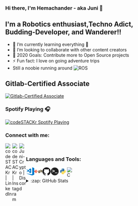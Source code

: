 ### Hi there, I'm Hemachander - aka Juni 👋



## I'm a Robotics enthusiast,Techno Adict, Budding-Developer, and Wanderer!!

- 🌱 I’m currently learning everything 🤣
- 👯 I’m looking to collaborate with other content creators
- 🥅 2020 Goals: Contribute more to Open Source projects
- ⚡ Fun fact: I love on going adventure trips
- Still a noobie running around <img alt="ROS" width="30px" src="https://upload.wikimedia.org/wikipedia/commons/thumb/b/bb/Ros_logo.svg/1200px-Ros_logo.svg.png"/>

## Gitlab-Certified Associate
[![Gitlab-Certified Associate](https://img.shields.io/badge/GitLab-330F63?style=for-the-badge&logo=gitlab&logoColor=white)](https://gitlab.badgr.com/public/assertions/VIWwuKvgRmivJYWf-sIvOg)

### Spotify Playing 🎧

[<img src="https://novatorem-5tqkc0wdm.vercel.app/api/spotify.py" alt="codeSTACKr Spotify Playing" width="350" />](https://open.spotify.com/user/g7l82xy6yjc9q0hbhddbwyf3z)

### Connect with me:


[<img align="left" alt="codeSTACKr | LinkedIn" width="22px" src="https://cdn.jsdelivr.net/npm/simple-icons@v3/icons/linkedin.svg" />][linkedin]
[<img align="left" alt="codeSTACKr | Instagram" width="22px" src="https://cdn.jsdelivr.net/npm/simple-icons@v3/icons/instagram.svg" />][instagram]
[<img align="left" alt="Juni-Crypto | Discord" width="22px" src="https://cdn.iconscout.com/icon/free/png-512/discord-3-569463.png"/>][Discord]

<br />

### Languages and Tools:

<img align="left" alt="Visual Studio Code" width="26px" src="https://raw.githubusercontent.com/github/explore/80688e429a7d4ef2fca1e82350fe8e3517d3494d/topics/visual-studio-code/visual-studio-code.png" />
<img align="left" alt="Git" width="26px" src="https://raw.githubusercontent.com/github/explore/80688e429a7d4ef2fca1e82350fe8e3517d3494d/topics/git/git.png" />
<img align="left" alt="GitHub" width="26px" src="https://raw.githubusercontent.com/github/explore/78df643247d429f6cc873026c0622819ad797942/topics/github/github.png" />
<img align="left" alt="Terminal" width="26px" src="https://raw.githubusercontent.com/github/explore/80688e429a7d4ef2fca1e82350fe8e3517d3494d/topics/terminal/terminal.png" />
<img align="left" alt="Python" width="26px" src="https://raw.githubusercontent.com/github/explore/80688e429a7d4ef2fca1e82350fe8e3517d3494d/topics/python/python.png"/>
<img align="left" alt="C" width="26px" src="https://cdn.iconscout.com/icon/free/png-512/c-programming-569564.png"/>


<br/>
<br/>

<details>
  <summary>:zap: GitHub Stats</summary>
  <img align="left" alt="Jun-Crypto GitHub Stats" src="https://github-readme-stats.vercel.app/api?username=juni-crypto&show_icons=true&locale=en" />
</details>

[instagram]: https://instagram.com/currently_in_845process?igshid=35f2lyej4ldk
[linkedin]: https://www.linkedin.com/in/hema-chander-0984b8176/
[Discord]:https://discord.gg/pKQrkMHwnM">



